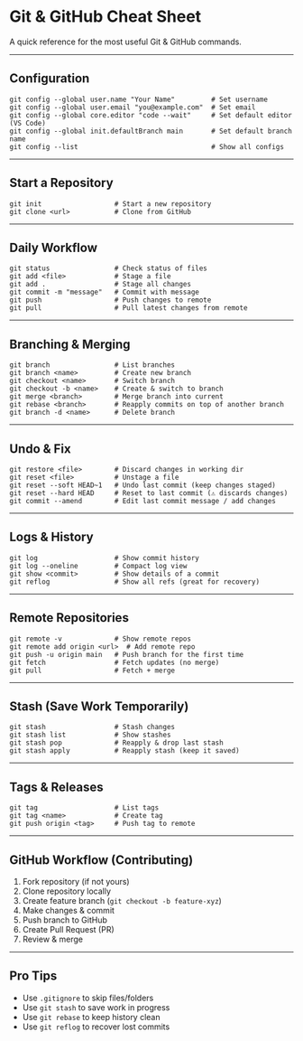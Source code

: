 # Git & GitHub Cheat Sheet

A quick reference for the most useful Git & GitHub commands.

---

## Configuration
```
git config --global user.name "Your Name"         # Set username
git config --global user.email "you@example.com"  # Set email
git config --global core.editor "code --wait"     # Set default editor (VS Code)
git config --global init.defaultBranch main       # Set default branch name
git config --list                                 # Show all configs
```

---

## Start a Repository
```
git init                  # Start a new repository
git clone <url>           # Clone from GitHub
```

---

## Daily Workflow
```
git status                # Check status of files
git add <file>            # Stage a file
git add .                 # Stage all changes
git commit -m "message"   # Commit with message
git push                  # Push changes to remote
git pull                  # Pull latest changes from remote
```

---

## Branching & Merging
```
git branch                # List branches
git branch <name>         # Create new branch
git checkout <name>       # Switch branch
git checkout -b <name>    # Create & switch to branch
git merge <branch>        # Merge branch into current
git rebase <branch>       # Reapply commits on top of another branch
git branch -d <name>      # Delete branch
```

---

## Undo & Fix
```
git restore <file>        # Discard changes in working dir
git reset <file>          # Unstage a file
git reset --soft HEAD~1   # Undo last commit (keep changes staged)
git reset --hard HEAD     # Reset to last commit (⚠️ discards changes)
git commit --amend        # Edit last commit message / add changes
```

---

## Logs & History
```
git log                   # Show commit history
git log --oneline         # Compact log view
git show <commit>         # Show details of a commit
git reflog                # Show all refs (great for recovery)
```

---

## Remote Repositories
```
git remote -v             # Show remote repos
git remote add origin <url>  # Add remote repo
git push -u origin main   # Push branch for the first time
git fetch                 # Fetch updates (no merge)
git pull                  # Fetch + merge
```

---

## Stash (Save Work Temporarily)
```
git stash                 # Stash changes
git stash list            # Show stashes
git stash pop             # Reapply & drop last stash
git stash apply           # Reapply stash (keep it saved)
```

---

## Tags & Releases
```
git tag                   # List tags
git tag <name>            # Create tag
git push origin <tag>     # Push tag to remote
```

---

## GitHub Workflow (Contributing)
1. Fork repository (if not yours)
2. Clone repository locally
3. Create feature branch (`git checkout -b feature-xyz`)
4. Make changes & commit
5. Push branch to GitHub
6. Create Pull Request (PR)
7. Review & merge

---

## Pro Tips
- Use `.gitignore` to skip files/folders
- Use `git stash` to save work in progress
- Use `git rebase` to keep history clean
- Use `git reflog` to recover lost commits

